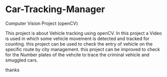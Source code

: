 # Car-Tracking-Manager
Computer Vision Project (openCV)


This project is about Vehicle tracking using openCV. In this project a Video is used in which some vehicle movement is detected and tracked for counting.
this project can be used to check the entry of vehicle on the specific route by city management. 
this project can be improved to check for the Number plates of the vehcile to trace the criminal vehicle and smuggled cars.


thanks
